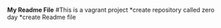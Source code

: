 **My Readme File**
#This is a vagrant project
*create repository called zero day
*create Readme file
